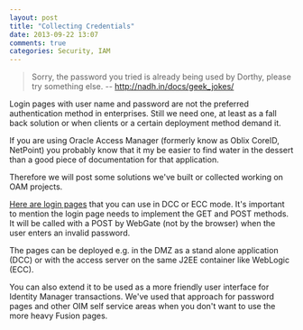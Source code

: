 ```yaml
---
layout: post
title: "Collecting Credentials"
date: 2013-09-22 13:07
comments: true
categories: Security, IAM
---
```


> Sorry, the password you tried is already being used by Dorthy, please try something else.
> -- http://nadh.in/docs/geek_jokes/

Login pages with user name and password are not the preferred
authentication method in enterprises. Still we need one, at least as a
fall back solution or when clients or a certain deployment method
demand it.

If you are using Oracle Access Manager (formerly know as Oblix CoreID, NetPoint) 
you probably know that it my be easier to find water in the dessert than a good piece of 
documentation for that application.

Therefore we will post some solutions we've built or collected working
on OAM projects.

[Here are login pages](https://github.com/kapfenho/ssocc) that you can use 
in DCC or ECC mode. It's important to mention the login page needs to 
implement the GET and POST methods.  It will be called with a POST by 
WebGate (not by the browser) when the user enters an invalid password.

The pages can be deployed e.g. in the DMZ as a stand alone application
(DCC) or with the access server on the same J2EE container like WebLogic 
(ECC).

You can also extend it to be used as a more friendly user interface for 
Identity Manager transactions. We've used that approach for password pages 
and other OIM self service areas when you don't want to use the more heavy 
Fusion pages.


